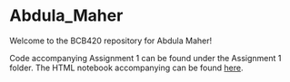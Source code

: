 # Abdula_Maher
Welcome to the BCB420 repository for Abdula Maher!

Code accompanying Assignment 1 can be found under the Assignment 1 folder. The HTML notebook accompanying can be found [here](https://github.com/bcb420-2022/Abdula_Maher/blob/main/Assignment%201/assignment-1.nb.html).
